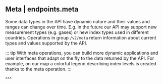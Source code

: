 ## Meta | endpoints.meta

Some data types in the API have dynamic nature and their values and ranges can change over time. E.g. in the future our API may support new measurement types (e.g. gases) or new index types used in different countries. Operations in group `/v2/meta` return information about current types and values supported by the API.

::: tip
With meta operations, you can build more dynamic applications and user interfaces that adapt on the fly to the data returned by the API. For example, on our map a colorful legend describing index levels is created thanks to the meta operation.
:::

^^^
